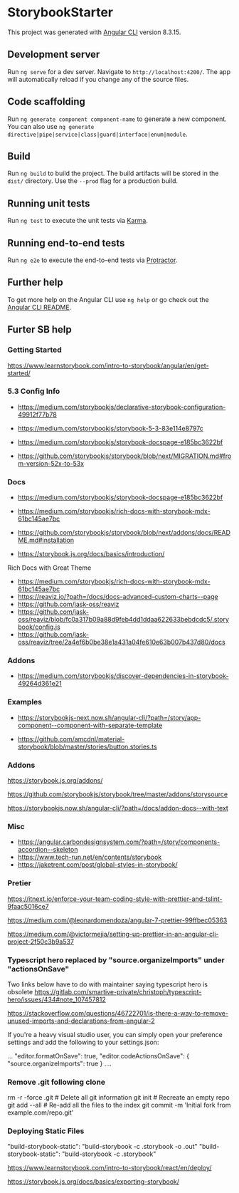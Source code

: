 # StorybookStarter

This project was generated with [Angular CLI](https://github.com/angular/angular-cli) version 8.3.15.

## Development server

Run `ng serve` for a dev server. Navigate to `http://localhost:4200/`. The app will automatically reload if you change any of the source files.

## Code scaffolding

Run `ng generate component component-name` to generate a new component. You can also use `ng generate directive|pipe|service|class|guard|interface|enum|module`.

## Build

Run `ng build` to build the project. The build artifacts will be stored in the `dist/` directory. Use the `--prod` flag for a production build.

## Running unit tests

Run `ng test` to execute the unit tests via [Karma](https://karma-runner.github.io).

## Running end-to-end tests

Run `ng e2e` to execute the end-to-end tests via [Protractor](http://www.protractortest.org/).

## Further help

To get more help on the Angular CLI use `ng help` or go check out the [Angular CLI README](https://github.com/angular/angular-cli/blob/master/README.md).

## Furter SB help

### Getting Started

https://www.learnstorybook.com/intro-to-storybook/angular/en/get-started/

### 5.3 Config Info
- https://medium.com/storybookjs/declarative-storybook-configuration-49912f77b78
- https://medium.com/storybookjs/storybook-5-3-83e114e8797c

- https://medium.com/storybookjs/storybook-docspage-e185bc3622bf
- https://github.com/storybookjs/storybook/blob/next/MIGRATION.md#from-version-52x-to-53x

### Docs

- https://medium.com/storybookjs/storybook-docspage-e185bc3622bf

- https://medium.com/storybookjs/rich-docs-with-storybook-mdx-61bc145ae7bc
- https://github.com/storybookjs/storybook/blob/next/addons/docs/README.md#installation
- https://storybook.js.org/docs/basics/introduction/

Rich Docs with Great Theme
- https://medium.com/storybookjs/rich-docs-with-storybook-mdx-61bc145ae7bc
- https://reaviz.io/?path=/docs/docs-advanced-custom-charts--page
- https://github.com/jask-oss/reaviz
- https://github.com/jask-oss/reaviz/blob/fc0a317b09a88d9feb4dd1ddaa622633bebdcdc5/.storybook/config.js
- https://github.com/jask-oss/reaviz/tree/2a4ef6b0be38e1a431a04fe610e63b007b437d80/docs

### Addons
- https://medium.com/storybookjs/discover-dependencies-in-storybook-49264d361e21

### Examples

- https://storybookjs-next.now.sh/angular-cli/?path=/story/app-component--component-with-separate-template

- https://github.com/amcdnl/material-storybook/blob/master/stories/button.stories.ts

### Addons

https://storybook.js.org/addons/

https://github.com/storybookjs/storybook/tree/master/addons/storysource

https://storybookjs.now.sh/angular-cli/?path=/docs/addon-docs--with-text

### Misc

- https://angular.carbondesignsystem.com/?path=/story/components-accordion--skeleton
- https://www.tech-run.net/en/contents/storybook
- https://jaketrent.com/post/global-styles-in-storybook/

### Pretier

https://itnext.io/enforce-your-team-coding-style-with-prettier-and-tslint-9faac5016ce7

https://medium.com/@leonardomendoza/angular-7-prettier-99ffbec05363

https://medium.com/@victormejia/setting-up-prettier-in-an-angular-cli-project-2f50c3b9a537

### Typescript hero replaced by "source.organizeImports" under "actionsOnSave"

Two links below have to do with maintainer saying typescript hero is obsolete
https://gitlab.com/smartive-private/christoph/typescript-hero/issues/434#note_107457812

https://stackoverflow.com/questions/46722701/is-there-a-way-to-remove-unused-imports-and-declarations-from-angular-2

If you're a heavy visual studio user, you can simply open your preference settings and add the following to your settings.json:

...
"editor.formatOnSave": true,
"editor.codeActionsOnSave": {
"source.organizeImports": true
}
....

### Remove .git following clone

rm -r -force .git # Delete all git information
git init # Recreate an empty repo
git add --all # Re-add all the files to the index
git commit -m 'Initial fork from example.com/repo.git'

### Deploying Static Files
"build-storybook-static": "build-storybook -c .storybook -o .out"
"build-storybook-static": "build-storybook -c .storybook"

https://www.learnstorybook.com/intro-to-storybook/react/en/deploy/

https://storybook.js.org/docs/basics/exporting-storybook/
